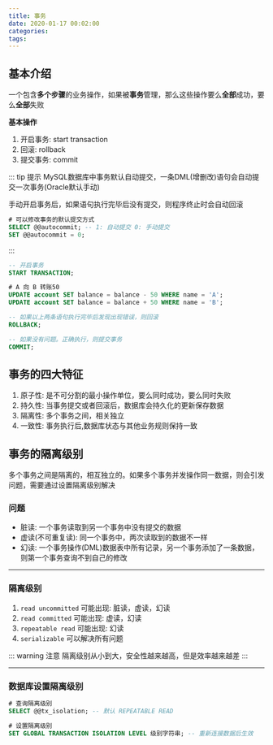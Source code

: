 ```yaml
---
title: 事务
date: 2020-01-17 00:02:00
categories: 
tags:
---
```

## 基本介绍
一个包含**多个步骤**的业务操作，如果被**事务**管理，那么这些操作要么**全部**成功，要么**全部**失败

**基本操作**
1. 开启事务: start transaction
2. 回滚: rollback
3. 提交事务: commit

::: tip 提示
MySQL数据库中事务默认自动提交，一条DML(增删改)语句会自动提交一次事务(Oracle默认手动)

手动开启事务后，如果语句执行完毕后没有提交，则程序终止时会自动回滚

```sql
# 可以修改事务的默认提交方式
SELECT @@autocommit; -- 1: 自动提交 0: 手动提交
SET @@autocommit = 0;
```
:::

```sql
-- 开启事务
START TRANSACTION;

# A 向 B 转账50
UPDATE account SET balance = balance - 50 WHERE name = 'A';
UPDATE account SET balance = balance + 50 WHERE name = 'B';

-- 如果以上两条语句执行完毕后发现出现错误，则回滚
ROLLBACK;

-- 如果没有问题。正确执行，则提交事务
COMMIT;
```

## 事务的四大特征
1. 原子性: 是不可分割的最小操作单位，要么同时成功，要么同时失败
2. 持久性: 当事务提交或者回滚后，数据库会持久化的更新保存数据
3. 隔离性: 多个事务之间，相关独立
4. 一致性: 事务执行后,数据库状态与其他业务规则保持一致

## 事务的隔离级别
多个事务之间是隔离的，相互独立的。如果多个事务并发操作同一数据，则会引发问题，需要通过设置隔离级别解决

### 问题
- 脏读: 一个事务读取到另一个事务中没有提交的数据
- 虚读(不可重复读): 同一个事务中，两次读取到的数据不一样
- 幻读: 一个事务操作(DML)数据表中所有记录，另一个事务添加了一条数据，则第一个事务查询不到自己的修改

---------

### 隔离级别
1. `read uncommitted` 可能出现: 脏读，虚读，幻读
2. `read committed` 可能出现: 虚读，幻读
3. `repeatable read` 可能出现: 幻读
4. `serializable` 可以解决所有问题

::: warning 注意
隔离级别从小到大，安全性越来越高，但是效率越来越差
:::

---------

### 数据库设置隔离级别
```sql
# 查询隔离级别
SELECT @@tx_isolation; -- 默认 REPEATABLE READ

# 设置隔离级别
SET GLOBAL TRANSACTION ISOLATION LEVEL 级别字符串; -- 重新连接数据后生效
```

